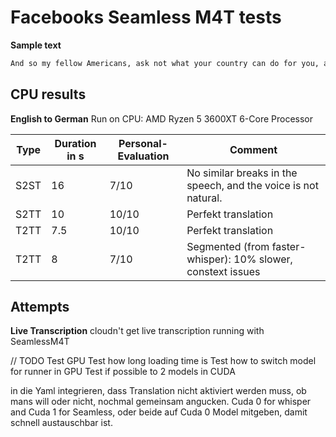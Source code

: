 # Facebooks Seamless M4T tests

**Sample text**

```txt
And so my fellow Americans, ask not what your country can do for you, ask what you can do for your country.
```

## CPU results

**English to German**
Run on CPU: AMD Ryzen 5 3600XT 6-Core Processor

| Type | Duration in s | Personal-Evaluation | Comment                                                        |
| ---- | ------------- | ------------------- | -------------------------------------------------------------- |
| S2ST | 16            | 7/10                | No similar breaks in the speech, and the voice is not natural. |
| S2TT | 10            | 10/10               | Perfekt translation                                            |
| T2TT | 7.5           | 10/10               | Perfekt translation                                            |
| T2TT | 8             | 7/10                | Segmented (from faster-whisper): 10% slower, constext issues   |


## Attempts

**Live Transcription**
cloudn't get live transcription running with SeamlessM4T

// TODO
Test GPU
Test how long loading time is
Test how to switch model for runner in GPU
Test if possible to 2 models in CUDA

in die Yaml integrieren, dass Translation nicht aktiviert werden muss, ob mans will oder nicht, nochmal gemeinsam angucken.
Cuda 0 for whisper and Cuda 1 for Seamless, oder beide auf Cuda 0
Model mitgeben, damit schnell austauschbar ist.
